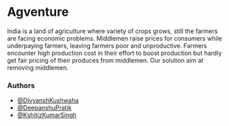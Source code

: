 
# Agventure

India is a land of agriculture where variety of crops grows, still the farmers are facing economic problems. Middlemen raise prices for consumers while underpaying farmers, leaving farmers poor and unproductive. Farmers encounter high production cost in their effort to boost production but hardly get fair pricing of their produces from middlemen. Our solution aim at removing middlemen.


### Authors

- [@DivyanshKushwaha](https://github.com/divyansh-dxn)
- [@DeepanshuPratik](https://github.com/DeepanshuPratik)
- [@KshitizKumarSingh](https://github.com/kshitizsingh452)

